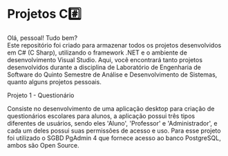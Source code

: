 # Projetos C#️⃣
Olá, pessoal! Tudo bem?  
Este repositório foi criado para armazenar todos os projetos desenvolvidos em C# (C Sharp), utilizando o framework .NET e o ambiente de desenvolvimento Visual Studio. Aqui, você encontrará tanto projetos desenvolvidos durante a disciplina de Laboratório de Engenharia de Software do Quinto Semestre de Análise e Desenvolvimento de Sistemas, quanto alguns projetos pessoais.

Projeto 1 - Questionário 

Consiste no desenvolvimento de uma aplicação desktop para criação de questionários escolares para alunos, a aplicação possui três tipos diferentes de usuários, sendo eles 'Aluno', 'Professor' e 'Administrador', e cada um deles possui suas permissões de acesso e uso. Para esse projeto foi utilizado o SGBD PgAdmin 4 que fornece acesso ao banco PostgreSQL, ambos são Open Source.
